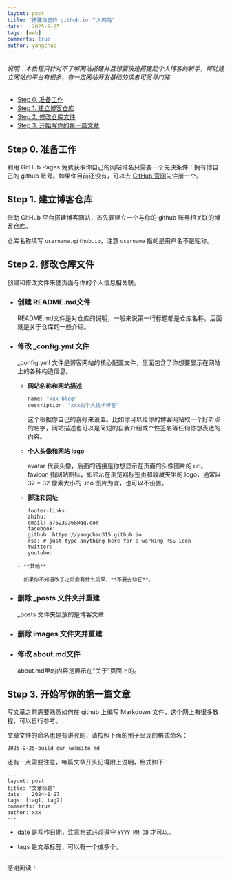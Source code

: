```yaml
---
layout: post
title: "搭建自己的 github.io 个人网站"
date:   2025-9-25
tags: [web]
comments: true
author: yangchao
---
```


###### 说明：本教程只针对不了解网站搭建并且想要快速搭建起个人博客的新手，帮助建立网站的平台有很多，有一定网站开发基础的读者可另寻门路

<!-- more -->
- [Step 0. 准备工作](#step-0-准备工作)
- [Step 1. 建立博客仓库](#step-1-建立博客仓库)
- [Step 2. 修改仓库文件](#step-2-修改仓库文件)
- [Step 3. 开始写你的第一篇文章](#step-3-开始写你的第一篇文章)

## Step 0. 准备工作

利用 GitHub Pages 免费获取你自己的网站域名只需要一个先决条件：拥有你自己的 github 账号。如果你目前还没有，可以去 [GitHub 官网](https://github.com)先注册一个。

## Step 1. 建立博客仓库

借助 GitHub 平台搭建博客网站，首先要建立一个与你的 github 账号相关联的博客仓库。

仓库名称填写 `username.github.io`，注意 `username` 指的是用户名不是昵称。

## Step 2. 修改仓库文件

创建和修改文件来使页面与你的个人信息相关联。

- ### 创建 README.md文件

  README.md文件是对仓库的说明，一般来说第一行标题都是仓库名称，后面就是关于仓库的一些介绍。


- ### 修改 _config.yml 文件

  _config.yml 文件是博客网站的核心配置文件，里面包含了你想要显示在网站上的各种构造信息。

  - **网站名称和网站描述**

    ```c
    name: "xxx blog"
    description: "xxx的个人技术博客"
    ```

    这个根据你自己的喜好来设置。比如你可以给你的博客网站取一个好听点的名字，网站描述也可以是简短的自我介绍或个性签名等任何你想表达的内容。

  - **个人头像和网站 logo**

    avatar 代表头像，后面的链接是你想显示在页面的头像图片的 url。
    favicon 指网站图标，即显示在浏览器标签页和收藏夹里的 logo，通常以 32 * 32 像素大小的 .ico 图片为宜，也可以不设置。

  - **脚注和网址**

    ```
    footer-links:
    zhihu: 
    email: 576239368@qq.com
    facebook:
    github: https://yangchao315.github.io
    rss: # just type anything here for a working RSS icon
    twitter: 
    youtube:
  ```
  - **其他**

    如果你不知道改了之后会有什么后果，**不要去动它**。

- ### 删除 _posts 文件夹并重建

   _posts 文件夹里放的是博客文章.

- ### 删除 images 文件夹并重建

- ### 修改 about.md文件

   about.md里的内容是展示在“关于”页面上的。

## Step 3. 开始写你的第一篇文章

写文章之前需要熟悉如何在 github 上编写 Markdown 文件，这个网上有很多教程，可以自行参考。

文章文件的命名也是有讲究的，请按照下面的例子呈现的格式命名：

    2025-9-25-build_own_website.md

还有一点需要注意，每篇文章开头记得附上说明，格式如下：

    ---
    layout: post
    title: "文章标题"
    date:   2024-1-27
    tags: [tag1, tag2]
    comments: true
    author: xxx
    ---

- date 是写作日期，注意格式必须遵守 `YYYY-MM-DD` 才可以。

- tags 是文章标签，可以有一个或多个。

---

感谢阅读！

